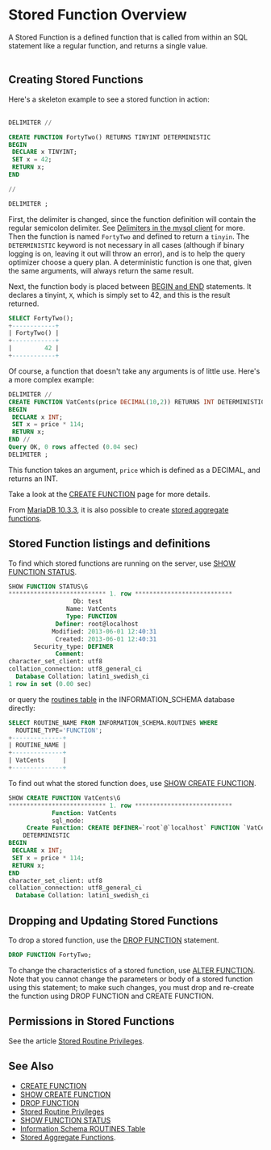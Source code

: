 # Stored Function Overview

A Stored Function is a defined function that is called from within an SQL statement like a regular function, and returns a single value.
<br>
<br>

## Creating Stored Functions

Here's a skeleton example to see a stored function in action:
<br>
<br>

```sql
DELIMITER //

CREATE FUNCTION FortyTwo() RETURNS TINYINT DETERMINISTIC
BEGIN
 DECLARE x TINYINT;
 SET x = 42;
 RETURN x;
END 

//

DELIMITER ;
```

First, the delimiter is changed, since the function definition will contain the regular semicolon delimiter. See [Delimiters in the mysql client](/kb/en/delimiters-in-the-mysql-client/) for more. Then the function is named `FortyTwo` and defined to return a `tinyin`. The `DETERMINISTIC` keyword is not necessary in all cases (although if binary logging is on, leaving it out will throw an error), and is to help the query optimizer choose a query plan. A deterministic function is one that, given the same arguments, will always return the same result.

Next, the function body is placed between [BEGIN and END](/programming-customizing-mariadb/programmatic-compound-statements/begin-end) statements. It declares a tinyint, `X`, which is simply set to 42, and this is the result returned.

```sql
SELECT FortyTwo();
+------------+
| FortyTwo() |
+------------+
|         42 |
+------------+
```

Of course, a function that doesn't take any arguments is of little use. Here's a more complex example:

```sql
DELIMITER //
CREATE FUNCTION VatCents(price DECIMAL(10,2)) RETURNS INT DETERMINISTIC
BEGIN
 DECLARE x INT;
 SET x = price * 114;
 RETURN x;
END //
Query OK, 0 rows affected (0.04 sec)
DELIMITER ;
```

This function takes an argument, `price` which is defined as a DECIMAL, and returns an INT.

Take a look at the [CREATE FUNCTION](/sql-statements-structure/sql-statements/data-definition/create/create-function) page for more details.

From [MariaDB 10.3.3](/kb/en/mariadb-1033-release-notes/), it is also possible to create [stored aggregate functions](/programming-customizing-mariadb/stored-routines/stored-functions/stored-aggregate-functions).

## Stored Function listings and definitions

To find which stored functions are running on the server, use [SHOW FUNCTION STATUS](/sql-statements-structure/sql-statements/administrative-sql-statements/show/show-function-status).

```sql
SHOW FUNCTION STATUS\G
*************************** 1. row ***************************
                  Db: test
                Name: VatCents
                Type: FUNCTION
             Definer: root@localhost
            Modified: 2013-06-01 12:40:31
             Created: 2013-06-01 12:40:31
       Security_type: DEFINER
             Comment: 
character_set_client: utf8
collation_connection: utf8_general_ci
  Database Collation: latin1_swedish_ci
1 row in set (0.00 sec)
```

or query the [routines table](/sql-statements-structure/sql-statements/administrative-sql-statements/system-tables/information-schema/information-schema-tables/information-schema-routines-table) in the INFORMATION_SCHEMA database directly:

```sql
SELECT ROUTINE_NAME FROM INFORMATION_SCHEMA.ROUTINES WHERE
  ROUTINE_TYPE='FUNCTION';
+--------------+
| ROUTINE_NAME |
+--------------+
| VatCents     |
+--------------+
```

To find out what the stored function does, use [SHOW CREATE FUNCTION](/sql-statements-structure/sql-statements/administrative-sql-statements/show/show-create-function).

```sql
SHOW CREATE FUNCTION VatCents\G
*************************** 1. row ***************************
            Function: VatCents
            sql_mode: 
     Create Function: CREATE DEFINER=`root`@`localhost` FUNCTION `VatCents`(price DECIMAL(10,2)) RETURNS int(11)
    DETERMINISTIC
BEGIN
 DECLARE x INT;
 SET x = price * 114;
 RETURN x;
END
character_set_client: utf8
collation_connection: utf8_general_ci
  Database Collation: latin1_swedish_ci
```

## Dropping and Updating Stored Functions

To drop a stored function, use the [DROP FUNCTION](/programming-customizing-mariadb/stored-routines/stored-functions/drop-function) statement.

```sql
DROP FUNCTION FortyTwo;
```

To change the characteristics of a stored function, use [ALTER FUNCTION](/sql-statements-structure/sql-statements/data-definition/alter/alter-function). Note that you cannot change the parameters or body of a stored function using this statement; to make such changes, you must drop and re-create the function using DROP FUNCTION and CREATE FUNCTION.

## Permissions in Stored Functions

See the article [Stored Routine Privileges](/programming-customizing-mariadb/stored-routines/stored-functions/stored-routine-privileges).

## See Also

- [CREATE FUNCTION](/sql-statements-structure/sql-statements/data-definition/create/create-function)
- [SHOW CREATE FUNCTION](/sql-statements-structure/sql-statements/administrative-sql-statements/show/show-create-function)
- [DROP FUNCTION](/programming-customizing-mariadb/stored-routines/stored-functions/drop-function)
- [Stored Routine Privileges](/programming-customizing-mariadb/stored-routines/stored-functions/stored-routine-privileges)
- [SHOW FUNCTION STATUS](/sql-statements-structure/sql-statements/administrative-sql-statements/show/show-function-status)
- [Information Schema ROUTINES Table](/sql-statements-structure/sql-statements/administrative-sql-statements/system-tables/information-schema/information-schema-tables/information-schema-routines-table)
- [Stored Aggregate Functions](/programming-customizing-mariadb/stored-routines/stored-functions/stored-aggregate-functions).